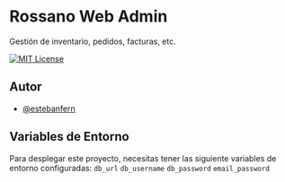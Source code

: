 
# Rossano Web Admin

Gestión de inventario, pedidos, facturas, etc.


[![MIT License](https://img.shields.io/badge/License-MIT-green.svg)](https://choosealicense.com/licenses/mit/)



## Autor

- [@estebanfern](https://www.github.com/estebanfern)


## Variables de Entorno

Para desplegar este proyecto, necesitas tener las siguiente variables de entorno configuradas:
`db_url`
`db_username`
`db_password`
`email_password`

